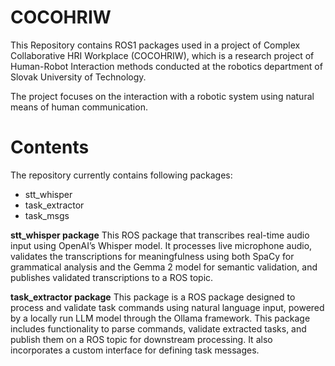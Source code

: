 # COCOHRIW
This Repository contains ROS1 packages used in a project of Complex Collaborative HRI Workplace (COCOHRIW), which is a research project of Human-Robot Interaction methods conducted at the robotics department of Slovak University of Technology.

The project focuses on the interaction with a robotic system using natural means of human communication.

# Contents
The repository currently contains following packages:
 - stt_whisper
 - task_extractor
 - task_msgs

**stt_whisper package**
This ROS package that transcribes real-time audio input using OpenAI’s Whisper model. It processes live microphone audio, validates the transcriptions for meaningfulness using both SpaCy for grammatical analysis and the Gemma 2 model for semantic validation, and publishes validated transcriptions to a ROS topic.

**task_extractor package**
This package is a ROS package designed to process and validate task commands using natural language input, powered by a locally run LLM model through the Ollama framework. This package includes functionality to parse commands, validate extracted tasks, and publish them on a ROS topic for downstream processing. It also incorporates a custom interface for defining task messages.
